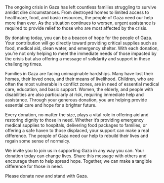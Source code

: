 The ongoing crisis in Gaza has left countless families struggling to survive amidst dire circumstances. From destroyed homes to limited access to healthcare, food, and basic resources, the people of Gaza need our help more than ever. As the situation continues to worsen, urgent assistance is required to provide relief to those who are most affected by the crisis.

By donating today, you can be a beacon of hope for the people of Gaza. Your contribution will go directly toward providing critical supplies such as food, medical aid, clean water, and emergency shelter. With each donation, you’re not only helping to meet the immediate needs of those impacted by the crisis but also offering a message of solidarity and support in these challenging times.

Families in Gaza are facing unimaginable hardships. Many have lost their homes, their loved ones, and their means of livelihood. Children, who are often the most vulnerable in conflict zones, are in need of essential medical care, education, and basic support. Women, the elderly, and people with disabilities are also particularly at risk, requiring immediate help and assistance. Through your generous donation, you are helping provide essential care and hope for a brighter future.

Every donation, no matter the size, plays a vital role in offering aid and restoring dignity to those in need. Whether it’s providing emergency medical supplies to hospitals, delivering food packages to families, or offering a safe haven to those displaced, your support can make a real difference. The people of Gaza need our help to rebuild their lives and regain some sense of normalcy.

We invite you to join us in supporting Gaza in any way you can. Your donation today can change lives. Share this message with others and encourage them to help spread hope. Together, we can make a tangible difference for those in need.

Please donate now and stand with Gaza.

